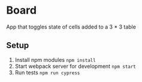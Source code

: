 # Board
App that toggles state of cells added to a 3 * 3 table

## Setup

1. Install npm modules `npm install`
2. Start webpack server for development `npm start`
3. Run tests `npm run cypress`

